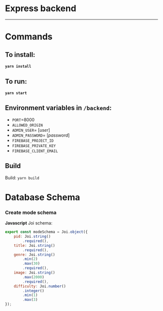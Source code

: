 # Express backend

---

# Commands

## To install:

#### `yarn install`

## To run:

#### `yarn start`

## Environment variables in `/backend`:

- `PORT`=8000
- `ALLOWED_ORIGIN`
- `ADMIN_USER`= [_user_]
- `ADMIN_PASSWORD`= [_password_]
- `FIREBASE_PROJECT_ID`
- `FIREBASE_PRIVATE_KEY`
- `FIREBASE_CLIENT_EMAIL`

## Build

Build: `yarn build`

# Database Schema

### Create mode schema

**Javascript** Joi schema:

```js
export const modeSchema = Joi.object({
    pid: Joi.string()
        .required(),
    title: Joi.string()
        .required(),
    genre: Joi.string()
        .min(2)
        .max(30)
        .required(),
    image: Joi.string()
        .max(2000)
        .required(),
    difficulty: Joi.number()
        .integer()
        .min(1)
        .max(3)
});
```
